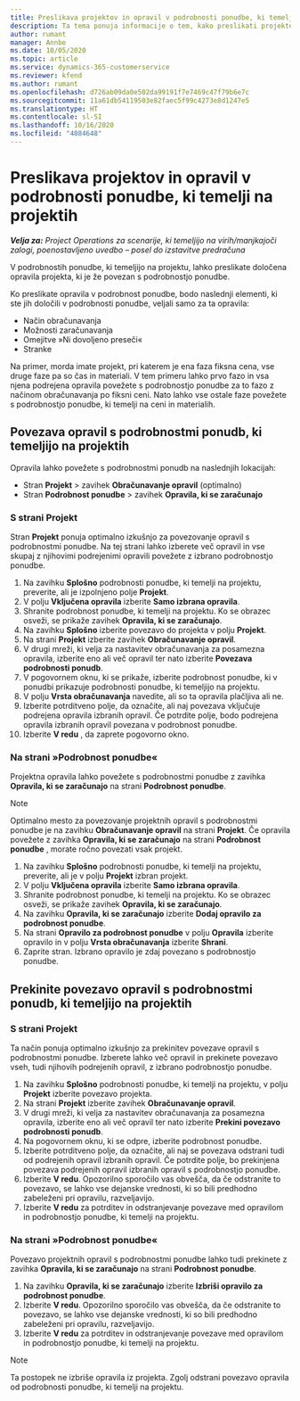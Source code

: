 ```yaml
---
title: Preslikava projektov in opravil v podrobnosti ponudbe, ki temelji na projektih
description: Ta tema ponuja informacije o tem, kako preslikati projekte in opravila v podrobnost opravila, ki temelji na projektih.
author: rumant
manager: Annbe
ms.date: 10/05/2020
ms.topic: article
ms.service: dynamics-365-customerservice
ms.reviewer: kfend
ms.author: rumant
ms.openlocfilehash: d726ab09da0e502da99191f7e7469c47f79b6e7c
ms.sourcegitcommit: 11a61db54119503e82faec5f99c4273e8d1247e5
ms.translationtype: HT
ms.contentlocale: sl-SI
ms.lasthandoff: 10/16/2020
ms.locfileid: "4084648"
---
```

# <a name="map-projects-and-tasks-to-a-project-based-quote-line"></a>Preslikava projektov in opravil v podrobnosti ponudbe, ki temelji na projektih

_**Velja za:** Project Operations za scenarije, ki temeljijo na virih/manjkajoči zalogi, poenostavljeno uvedbo – posel do izstavitve predračuna_

V podrobnostih ponudbe, ki temeljijo na projektu, lahko preslikate določena opravila projekta, ki je že povezan s podrobnostjo ponudbe.

Ko preslikate opravila v podrobnost ponudbe, bodo naslednji elementi, ki ste jih določili v podrobnosti ponudbe, veljali samo za ta opravila:

- Način obračunavanja
- Možnosti zaračunavanja
- Omejitve »Ni dovoljeno preseči«
- Stranke

Na primer, morda imate projekt, pri katerem je ena faza fiksna cena, vse druge faze pa so čas in materiali. V tem primeru lahko prvo fazo in vsa njena podrejena opravila povežete s podrobnostjo ponudbe za to fazo z načinom obračunavanja po fiksni ceni. Nato lahko vse ostale faze povežete s podrobnostjo ponudbe, ki temelji na ceni in materialih.

## <a name="associate-tasks-to-project-based-quote-lines"></a>Povezava opravil s podrobnostmi ponudb, ki temeljijo na projektih

Opravila lahko povežete s podrobnostmi ponudb na naslednjih lokacijah:

- Stran **Projekt** > zavihek **Obračunavanje opravil** (optimalno)
- Stran **Podrobnost ponudbe** > zavihek **Opravila, ki se zaračunajo** 

### <a name="from-the-project-page"></a>S strani Projekt

Stran **Projekt** ponuja optimalno izkušnjo za povezovanje opravil s podrobnostmi ponudbe. Na tej strani lahko izberete več opravil in vse skupaj z njihovimi podrejenimi opravili povežete z izbrano podrobnostjo ponudbe.

1. Na zavihku **Splošno** podrobnosti ponudbe, ki temelji na projektu, preverite, ali je izpolnjeno polje **Projekt**.
2. V polju **Vključena opravila** izberite **Samo izbrana opravila**.
3. Shranite podrobnost ponudbe, ki temelji na projektu. Ko se obrazec osveži, se prikaže zavihek **Opravila, ki se zaračunajo**.
4. Na zavihku **Splošno** izberite povezavo do projekta v polju **Projekt**.
5. Na strani **Projekt** izberite zavihek **Obračunavanje opravil**.
6. V drugi mreži, ki velja za nastavitev obračunavanja za posamezna opravila, izberite eno ali več opravil ter nato izberite **Povezava podrobnosti ponudb**.
7. V pogovornem oknu, ki se prikaže, izberite podrobnost ponudbe, ki v ponudbi prikazuje podrobnosti ponudbe, ki temeljijo na projektu.
8. V polju **Vrsta obračunavanja** navedite, ali so ta opravila plačljiva ali ne.
9. Izberite potrditveno polje, da označite, ali naj povezava vključuje podrejena opravila izbranih opravil. Če potrdite polje, bodo podrejena opravila izbranih opravil povezana v podrobnost ponudbe.
10. Izberite **V redu** , da zaprete pogovorno okno.

### <a name="from-the-quote-line-page"></a>Na strani »Podrobnost ponudbe«

Projektna opravila lahko povežete s podrobnostmi ponudbe z zavihka **Opravila, ki se zaračunajo** na strani **Podrobnost ponudbe**.

>[!NOTE]
>Optimalno mesto za povezovanje projektnih opravil s podrobnostmi ponudbe je na zavihku **Obračunavanje opravil** na strani **Projekt**. Če opravila povežete z zavihka **Opravila, ki se zaračunajo** na strani **Podrobnost ponudbe** , morate ročno povezati vsak projekt.

1. Na zavihku **Splošno** podrobnosti ponudbe, ki temelji na projektu, preverite, ali je v polju **Projekt** izbran projekt.
2. V polju **Vključena opravila** izberite **Samo izbrana opravila**.
3. Shranite podrobnost ponudbe, ki temelji na projektu. Ko se obrazec osveži, se prikaže zavihek **Opravila, ki se zaračunajo**.
4. Na zavihku **Opravila, ki se zaračunajo** izberite **Dodaj opravilo za podrobnost ponudbe**.
5. Na strani **Opravilo za podrobnost ponudbe** v polju **Opravila** izberite opravilo in v polju **Vrsta obračunavanja** izberite **Shrani**. 
6. Zaprite stran. Izbrano opravilo je zdaj povezano s podrobnostjo ponudbe.

## <a name="disassociate-tasks-from-projectbased-quote-lines"></a>Prekinite povezavo opravil s podrobnostmi ponudb, ki temeljijo na projektih

### <a name="from-the-project-page"></a>S strani Projekt

Ta način ponuja optimalno izkušnjo za prekinitev povezave opravil s podrobnostmi ponudbe. Izberete lahko več opravil in prekinete povezavo vseh, tudi njihovih podrejenih opravil, z izbrano podrobnostjo ponudbe.

1. Na zavihku **Splošno** podrobnosti ponudbe, ki temelji na projektu, v polju **Projekt** izberite povezavo projekta.
2. Na strani **Projekt** izberite zavihek **Obračunavanje opravil**.
3. V drugi mreži, ki velja za nastavitev obračunavanja za posamezna opravila, izberite eno ali več opravil ter nato izberite **Prekini povezavo podrobnosti ponudb**.
4. Na pogovornem oknu, ki se odpre, izberite podrobnost ponudbe.
5. Izberite potrditveno polje, da označite, ali naj se povezava odstrani tudi od podrejenih opravil izbranih opravil. Če potrdite polje, bo prekinjena povezava podrejenih opravil izbranih opravil s podrobnostjo ponudbe.
6. Izberite **V redu**. Opozorilno sporočilo vas obvešča, da če odstranite to povezavo, se lahko vse dejanske vrednosti, ki so bili predhodno zabeleženi pri opravilu, razveljavijo. 
7. Izberite **V redu** za potrditev in odstranjevanje povezave med opravilom in podrobnostjo ponudbe, ki temelji na projektu.

### <a name="from-the-quote-line-page"></a>Na strani »Podrobnost ponudbe«

Povezavo projektnih opravil s podrobnostmi ponudbe lahko tudi prekinete z zavihka **Opravila, ki se zaračunajo** na strani **Podrobnost ponudbe**.

1. Na zavihku **Opravila, ki se zaračunajo** izberite **Izbriši opravilo za podrobnost ponudbe**.
2. Izberite **V redu**. Opozorilno sporočilo vas obvešča, da če odstranite to povezavo, se lahko vse dejanske vrednosti, ki so bili predhodno zabeleženi pri opravilu, razveljavijo. 
3. Izberite **V redu** za potrditev in odstranjevanje povezave med opravilom in podrobnostjo ponudbe, ki temelji na projektu.

>[!NOTE]
> Ta postopek ne izbriše opravila iz projekta. Zgolj odstrani povezavo opravila od podrobnosti ponudbe, ki temelji na projektu.
